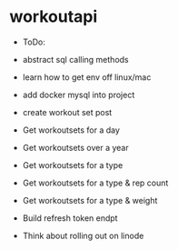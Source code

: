 # workoutapi

* ToDo:

- abstract sql calling methods
- learn how to get env off linux/mac
- add docker mysql into project
- create workout set post
- Get workoutsets for a day
- Get workoutsets over a year
- Get workoutsets for a type
- Get workoutsets for a type & rep count
- Get workoutsets for a type & weight

- Build refresh token endpt

- Think about rolling out on linode
